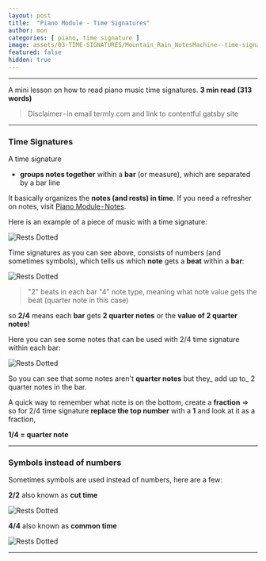 ```yaml
---
layout: post
title:  "Piano Module - Time Signatures"
author: mon
categories: [ piano, time signature ]
image: assets/03-TIME-SIGNATURES/Mountain_Rain_NotesMachine--time-signature.png
featured: false
hidden: true
---
```

---

A mini lesson on how to read piano music time signatures. **3 min read (313 words)**

> Disclaimer - in email termly.com and link to contentful gatsby site

---

### Time Signatures

A time signature

- **groups notes together** within a **bar** (or measure), which are separated by a bar line

It basically organizes the **notes (and rests) in time**. If you need a refresher on notes, visit [Piano Module - Notes]().

Here is an example of a piece of music with a time signature:

![Rests Dotted](https://m-piechatzek.github.io/notesmachinezzzz/assets/02-RESTS/dotted-rest.png)

Time signatures as you can see above, consists of numbers (and sometimes symbols), which tells us which **note** gets a **beat** within a **bar**:

![Rests Dotted](https://m-piechatzek.github.io/notesmachinezzzz/assets/02-RESTS/dotted-rest.png)

> "2" beats in each bar
> "4" note type, meaning what note value gets the beat (quarter note in this case)

so **2/4** means each **bar** gets **2 quarter notes** or the **value of 2 quarter notes!**

Here you can see some notes that can be used with 2/4 time signature within each bar:

![Rests Dotted](https://m-piechatzek.github.io/notesmachinezzzz/assets/02-RESTS/dotted-rest.png)

So you can see that some notes aren't **quarter notes** but they_ add up to_ 2 quarter notes in the bar.

A quick way to remember what note is on the bottom, create a **fraction** => so for 2/4 time signature **replace the top number** with a **1** and look at it as a fraction, 

**1/4 = quarter note**

---

### Symbols instead of numbers

Sometimes symbols are used instead of numbers, here are a few:

**2/2** also known as **cut time**

![Rests Dotted](https://m-piechatzek.github.io/notesmachinezzzz/assets/02-RESTS/dotted-rest.png)

**4/4** also known as **common time**

![Rests Dotted](https://m-piechatzek.github.io/notesmachinezzzz/assets/02-RESTS/dotted-rest.png)

---
